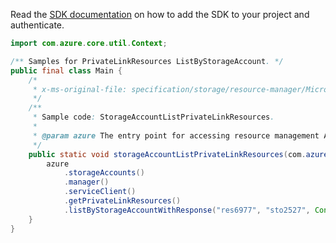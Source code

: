 Read the [SDK documentation](https://github.com/Azure/azure-sdk-for-java/blob/azure-resourcemanager_2.14.0/sdk/resourcemanager/azure-resourcemanager/README.md) on how to add the SDK to your project and authenticate.

```java
import com.azure.core.util.Context;

/** Samples for PrivateLinkResources ListByStorageAccount. */
public final class Main {
    /*
     * x-ms-original-file: specification/storage/resource-manager/Microsoft.Storage/stable/2021-09-01/examples/StorageAccountListPrivateLinkResources.json
     */
    /**
     * Sample code: StorageAccountListPrivateLinkResources.
     *
     * @param azure The entry point for accessing resource management APIs in Azure.
     */
    public static void storageAccountListPrivateLinkResources(com.azure.resourcemanager.AzureResourceManager azure) {
        azure
            .storageAccounts()
            .manager()
            .serviceClient()
            .getPrivateLinkResources()
            .listByStorageAccountWithResponse("res6977", "sto2527", Context.NONE);
    }
}
```
